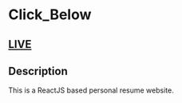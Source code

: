 # Click_Below

## <a href="https://anurajbhandari.netlify.app/">LIVE</a>

## Description
This is a ReactJS based personal resume website.
